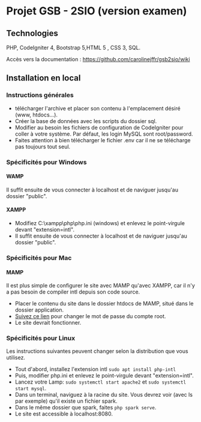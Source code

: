# Projet GSB - 2SIO (version examen)
## Technologies
PHP, CodeIgniter 4, Bootstrap 5,HTML 5 , CSS 3, SQL.

Accès vers la documentation : 
https://github.com/carolinejffr/gsb2sio/wiki

## Installation en local
### Instructions générales
* télécharger l'archive et placer son contenu à l'emplacement désiré (www, htdocs...).
* Créer la base de données avec les scripts du dossier sql.
* Modifier au besoin les fichiers de configuration de CodeIgniter pour coller à votre système. Par défaut, les login MySQL sont root/password.
* Faites attention à bien télécharger le fichier .env car il ne se télécharge pas toujours tout seul.
### Spécificités pour Windows
#### WAMP
Il suffit ensuite de vous connecter à localhost et de naviguer jusqu'au dossier "public".
#### XAMPP
* Modifiez C:\xampp\php\php.ini (windows) et enlevez le point-virgule devant "extension=intl".
* Il suffit ensuite de vous connecter à localhost et de naviguer jusqu'au dossier "public".
### Spécificités pour Mac
#### MAMP  
Il est plus simple de configurer le site avec MAMP qu'avec XAMPP, car il n'y a pas besoin de compiler intl depuis son code source.  
* Placer le contenu du site dans le dossier htdocs de MAMP, situé dans le dossier application.  
* [Suivez ce lien](https://documentation.mamp.info/en/MAMP-Mac/FAQ/How-do-I-change-the-password-of-the-MySQL-root-user/) pour changer le mot de passe du compte root.
* Le site devrait fonctionner.
### Spécificités pour Linux
Les instructions suivantes peuvent changer selon la distribution que vous utilisez.
* Tout d'abord, installez l'extension intl `sudo apt install php-intl`
* Puis, modifier php.ini et enlevez le point-virgule devant "extension=intl".
* Lancez votre Lamp: `sudo systemctl start apache2` et `sudo systemctl start mysql`.
* Dans un terminal, naviguez à la racine du site. Vous devrez voir (avec ls par exemple) qu'il existe un fichier spark.
* Dans le même dossier que spark, faites `php spark serve`.
* Le site est accessible à localhost:8080.
